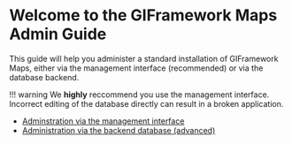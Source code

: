 # Welcome to the GIFramework Maps Admin Guide

This guide will help you administer a standard installation of GIFramework Maps, either via the management interface (recommended) or via the database backend.

!!! warning
    We **highly** reccommend you use the management interface. Incorrect editing of the database directly can result in a broken application.

* [Adminstration via the management interface](gui/getting-started.md)
* [Administration via the backend database (advanced)](db/getting-started.md)

